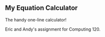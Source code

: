 My Equation Calculator
---

The handy one-line calculator!

Eric and Andy's assignment for Computing 120.
